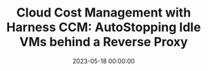 ---
layout: post
title: "Cloud Cost Management with Harness CCM: AutoStopping Idle VMs behind a Reverse Proxy"
description: "Harness Intelligent Cloud AutoStopping™ is a game-changing feature that brings automation to cloud resource optimization. With the help of AutoStopping, businesses can optimize their cloud costs by automatically stopping idle cloud resources."
date: 2023-05-18 00:00:00
comments: true
image: https://miro.medium.com/v2/resize:fit:720/format:webp/1*owHZcrks8GSqWquZz53RRA.jpeg
keywords: "Cloud Cost Management, Cloud Cost Optimization, Cloud Computing, Harness, Amazon Web Services"
category: tech
tags:
- tech
external: https://medium.com/@riyasyash/cloud-cost-management-with-harness-ccm-autostopping-idle-vms-behind-a-reverse-proxy-2bba7708b688
source: medium
---